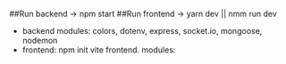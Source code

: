 ##Run backend -> npm start
##Run frontend -> yarn dev || nmm run dev

- backend modules: colors, dotenv, express, socket.io, mongoose, nodemon
- frontend: npm init vite frontend. modules:

